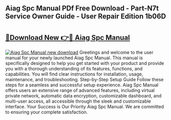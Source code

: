 ## Aiag Spc Manual PDf Free Download - Part-N7t Service Owner Guide - User Repair Edition 1b06D

# <h2><a href="http://bc33774.oget.top/?id=Aiag+Spc+Manual">🔗Download New 👉🔴 Aiag Spc Manual</a></h2>

[![Aiag Spc Manual new download](https://i.imgur.com/5g1atiW.png)](http://bc33774.oget.top/?id=Aiag+Spc+Manual)
Greetings and welcome to the user manual for your newly launched Aiag Spc Manual. This manual is specifically designed to help you get started with your product and provide you with a thorough understanding of its features, functions, and capabilities. You will find clear instructions for installation, usage, maintenance, and troubleshooting. Step-by-Step Setup Guide Follow these steps for a seamless and successful setup experience. Aiag Spc Manual offers users an extensive range of advanced features, including virtual private network, automatic data encryption, customizable dashboard, and multi-user access, all accessible through the sleek and customizable interface. Your Success is Our Priority Aiag Spc Manual. We are committed to ensuring your complete satisfaction.

